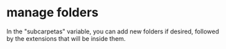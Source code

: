 # manage folders
In the "subcarpetas" variable, you can add new folders if desired, followed by the extensions that will be inside them.